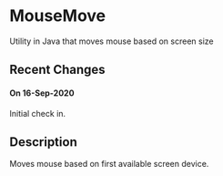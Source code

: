 # MouseMove
Utility in Java that moves mouse based on screen size

## Recent Changes<br>
#### On 16-Sep-2020<br>
Initial check in. 

## Description<br>
Moves mouse based on first available screen device.
